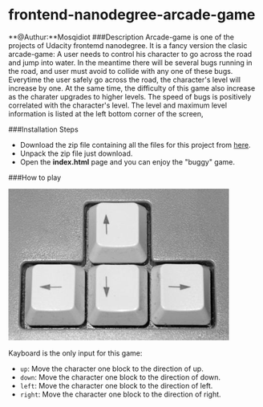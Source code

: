 frontend-nanodegree-arcade-game
===============================
**@Authur:**Mosqidiot
###Description 
Arcade-game is one of the projects of Udacity frontemd nanodegree. It is a fancy version the clasic arcade-game: A user needs to control his character to go across the road and jump into water. In the meantime there will be several bugs running in the road, and user must avoid to collide with any one of these bugs. Everytime the user safely go across the road, the character's level will increase by one. At the same time, the difficulty of this game also increase as the charater upgrades to higher levels. The speed of bugs is positively correlated with the character's level. The level and maximum level information is listed at the left bottom corner of the screen,  

###Installation Steps

* Download the zip file containing all the files for this project from [here](https://github.com/Mosqidiot/frontend-nanodegree-arcade-game/archive/master.zip).
* Unpack the zip file just download.
* Open the **index.html** page and you can enjoy the "buggy" game.

###How to play

![searched from google imgage (url: https://www.google.com/search?q=keyboard+%E6%96%B9%E5%90%91%E9%94%AE&source=lnms&tbm=isch&sa=X&ved=0ahUKEwjJguuPy5fPAhUCz2MKHZQjCeUQ_AUICCgB&biw=1745&bih=854#imgdii=pXmXUaksKzixPM%3A%3BpXmXUaksKzixPM%3A%3Bjh3liBQtOsxEdM%3A&imgrc=pXmXUaksKzixPM%3A)](images/Arrow_keys.jpg ) 

Kayboard is the only input for this game:

* `up`: Move the character one block to the direction of up.
* `down`: Move the character one block to the direction of down.
* `left`: Move the character one block to the direction of left.
* `right`: Move the character one block to the direction of right.

 

